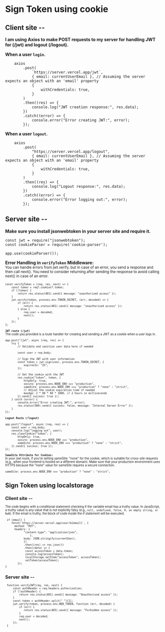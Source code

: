 
# Sign Token using cookie
## Client site --
**I am using Axios to make POST requests to my server for handling JWT for (/jwt) and logout (/logout).**

**When a user `login`.**
```JS 
    axios
        .post(
            `https://server.vercel.app/jwt`,
            { email: currentUserEmail }, // Assuming the server expects an object with an 'email' property
            {
                withCredentials: true,
            }
        )
        .then((res) => {
            console.log("JWT creation response:", res.data);
        })
        .catch((error) => {
            console.error("Error creating JWT:", error);
        });
```
**When a user `logout`.**
```JS 
    axios
        .post(
            "https://server.vercel.app/logout",
            { email: currentUserEmail }, // Assuming the server expects an object with an 'email' property
            {
                withCredentials: true,
            }
        )
        .then((res) => {
            console.log("Logout response:", res.data);
        })
        .catch((error) => {
            console.error("Error logging out:", error);
        });

```
## Server site --
**Make sure you install jsonwebtoken in your server site and require it.**
```JS
const jwt = require("jsonwebtoken");
const cookieParser = require('cookie-parser');
```
```JS
app.use(cookieParser());
```
**Error Handling in `verifyToken` Middleware:**  </br>
 <small>You can handle errors from jwt.verify, but in case of an error, you send a response and then call next(). You need to consider returning after sending the response to avoid calling next() in case of an error.<small>
```JS
const verifyToken = (req, res, next) => {
    const token = req?.cookies?.token;
    if (!token) {
        return res.status(401).send({ message: "unauthorized access" });
    }
    jwt.verify(token, process.env.TOKEN_SECRET, (err, decoded) => {
        if (err) {
            return res.status(401).send({ message: "unauthorized access" });
        } else {
            req.user = decoded;
            next();
        }
    });
};

```
**`JWT route (/jwt)`**  </br>
The code you provided is a route handler for creating and sending a JWT as a cookie when a user logs in.

```JS 
app.post("/jwt", async (req, res) => {
    try {
        // Validate and sanitize user data here if needed

        const user = req.body;

        // Sign the JWT with user information
        const token = jwt.sign(user, process.env.TOKEN_SECRET, {
            expiresIn: "2h",
        });

        // Set the cookie with the JWT
        res.cookie("token", token, {
            httpOnly: true,
            secure: process.env.NODE_ENV === "production",
            sameSite: process.env.NODE_ENV === "production" ? "none" : "strict",
            // Adjust the cookie expiration time if needed
            maxAge: 2 * 60 * 60 * 1000, // 2 hours in milliseconds
        }).send({ success: true });
    } catch (error) {
        console.error("Error creating JWT:", error);
        res.status(500).send({ success: false, message: "Internal Server Error" });
    }
});

```
**`Logout Route (/logout)`**  </br>
```JS 
app.post("/logout", async (req, res) => {
    const user = req.body;
    console.log("logging out", user);
    res.clearCookie("token", {
        httpOnly: true,
        secure: process.env.NODE_ENV === "production",
        sameSite: process.env.NODE_ENV === "production" ? "none" : "strict",
    }).send({ success: true });
});

```
**`SameSite Attribute for Cookies:`**  </br>
In your /jwt route, if you're setting sameSite: "none" for the cookie, which is suitable for cross-site requests (e.g., when your frontend is hosted on a different domain). Make sure that your production environment uses HTTPS because the "none" value for sameSite requires a secure connection.
```JS 
sameSite: process.env.NODE_ENV === "production" ? "none" : "strict",
```

</hr>



# Sign Token using localstorage
## Client site --
The code begins with a conditional statement checking if the variable email has a truthy value. In JavaScript, a truthy value is any value that is not explicitly falsy (e.g., `null, undefined, false, 0, an empty string, or NaN`). If the email is truthy, the block of code inside the if statement will be executed.
```JS 
 if (email) {
    fetch(`https://server.vercel.app/user/${email}`, {
      method: "PUT",
      headers: {
            "content-type": "application/json",
                },
            body: JSON.stringify(currentUser),
            })
            .then((res) => res.json())
            .then((data) => {
             const accessToken = data.token;
             console.log(accessToken);
             localStorage.setItem("accessToken", accessToken);
             setToken(accessToken);
        });
}
```
## Server site --
```JS 
 function verifyJWT(req, res, next) {
     const authHeader = req.headers.authorization;
     if (!authHeader) {
         return res.status(401).send({ message: "Unauthorized access" });
     }
     const token = authHeader.split(" ")[1];
     jwt.verify(token, process.env.WEB_TOKEN, function (err, decoded) {
         if (err) {
            return res.status(403).send({ message: "Forbidden access" });
         }
         req.user = decoded;
         next();
     });
 }
```

